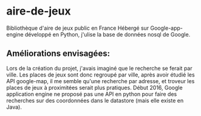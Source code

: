 # aire-de-jeux
Bibliothèque d'aire de jeux public en France
Hébergé sur Google-app-engine développé en Python, j'ulise la base de données nosql de Google.

## Améliorations envisagées:
Lors de la création du projet, j'avais imaginé que le recherche se ferait par ville. 
Les places de jeux sont donc regroupé par ville, après avoir étudié les API google-map, il me semble qu'une recherche par adresse,
et troveur les places de jeux à proximitées serait plus pratiques.
Début 2016, Google application engine ne proposé pas une API en python pour faire des recherches sur des coordonnées dans le datastore 
(mais elle existe en Java).
